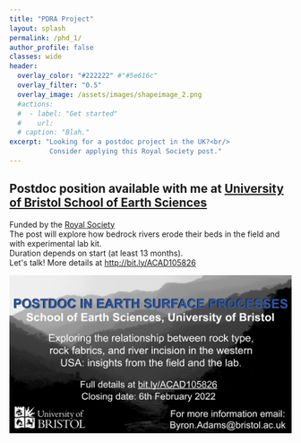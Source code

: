 ```yaml
---
title: "PDRA Project"
layout: splash
permalink: /phd_1/
author_profile: false
classes: wide
header:
  overlay_color: "#222222" #"#5e616c"
  overlay_filter: "0.5"
  overlay_image: /assets/images/shapeimage_2.png
  #actions:
  #  - label: "Get started"
  #    url: 
  # caption: "Blah."
excerpt: "Looking for a postdoc project in the UK?<br/>
          Consider applying this Royal Society post."
---
```

## Postdoc position available with me at [University of Bristol School of Earth Sciences](http://www.bristol.ac.uk/earthsciences/)
Funded by the [Royal Society](https://royalsociety.org/)  
The post will explore how bedrock rivers erode their beds in the field and with experimental lab kit.   
Duration depends on start (at least 13 months).   
Let's talk! More details at http://bit.ly/ACAD105826

![pdra](/assets/images/pdra_twitter_ad.png)
